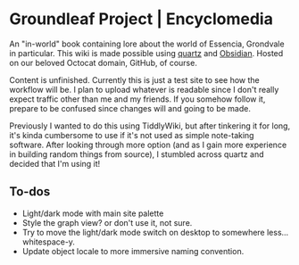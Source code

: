 # Groundleaf Project | Encyclomedia
An "in-world" book containing lore about the world of Essencia, Grondvale in particular. This wiki is made possible using [quartz](https://quartz.jzhao.xyz/) and [Obsidian](https://obsidian.md/). Hosted on our beloved Octocat domain, GitHub, of course.

Content is unfinished. Currently this is just a test site to see how the workflow will be. I plan to upload whatever is readable since I don't really expect traffic other than me and my friends. If you somehow follow it, prepare to be confused since changes will and going to be made.

Previously I wanted to do this using TiddlyWiki, but after tinkering it for long, it's kinda cumbersome to use if it's not used as simple note-taking software. After looking through more option (and as I gain more experience in building random things from source), I stumbled across quartz and decided that I'm using it!

## To-dos
- Light/dark mode with main site palette
- Style the graph view? or don't use it, not sure.
- Try to move the light/dark mode switch on desktop to somewhere less... whitespace-y.
- Update object locale to more immersive naming convention.